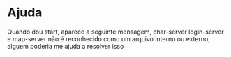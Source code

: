# Ajuda
Quando dou start, aparece a seguinte mensagem, char-server login-server e map-server não é reconhecido como um arquivo interno ou externo, alguem poderia me ajuda a resolver isso
